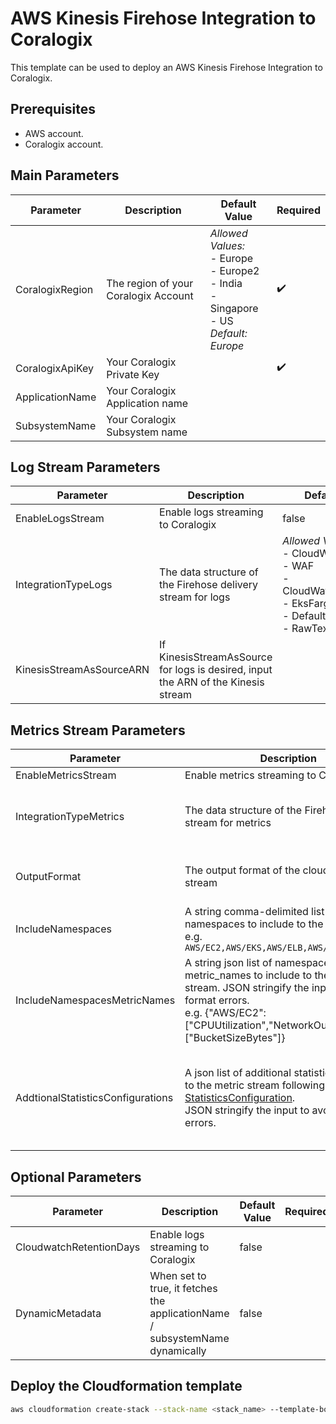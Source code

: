 # AWS Kinesis Firehose Integration to Coralogix

This template can be used to deploy an AWS Kinesis Firehose Integration to Coralogix.

## Prerequisites
* AWS account.
* Coralogix account.

## Main Parameters

| Parameter | Description | Default Value | Required |
|---|---|---|---|
| CoralogixRegion | The region of your Coralogix Account | _Allowed Values:_<br>- Europe<br>- Europe2<br>- India<br>- Singapore<br>- US<br>_Default: Europe_ | :heavy_check_mark: |
| CoralogixApiKey | Your Coralogix Private Key | |  :heavy_check_mark: |
| ApplicationName | Your Coralogix Application name | | |
| SubsystemName | Your Coralogix Subsystem name | | |

## Log Stream Parameters

| Parameter | Description | Default Value | Required |
|---|---|---|---|
| EnableLogsStream | Enable logs streaming to Coralogix | false | |
| IntegrationTypeLogs | The data structure of the Firehose delivery stream for logs | _Allowed Values:_<br>- CloudWatch_JSON<br>- WAF<br>- CloudWatch_CloudTrail<br>- EksFargate<br>- Default<br>- RawText | |
| KinesisStreamAsSourceARN | If KinesisStreamAsSource for logs is desired, input the ARN of the Kinesis stream |  | |

## Metrics Stream Parameters

| Parameter | Description | Default Value | Required |
|---|---|---|---|
| EnableMetricsStream | Enable metrics streaming to Coralogix | true | |
| IntegrationTypeMetrics | The data structure of the Firehose delivery stream for metrics | _Allowed Values:_<br>- opentelemetry0.7<br>- CloudWatch_Metrics_JSON<br> _Default_: CloudWatch_Metrics_OpenTelemetry070 | |
| OutputFormat | The output format of the cloudwatch metric stream | _Allowed Values:_<br>- opentelemetry0.7<br>- json<br> _Default_: opentelemetry0.7 | |
| IncludeNamespaces | A string comma-delimited list of namespaces to include to the metric stream <br>e.g. `AWS/EC2,AWS/EKS,AWS/ELB,AWS/Logs,AWS/S3` | | |
| IncludeNamespacesMetricNames | A string json list of namespaces and metric_names to include to the metric stream. JSON stringify the input to avoid format errors. <br>e.g. {"AWS/EC2":["CPUUtilization","NetworkOut"],"AWS/S3":["BucketSizeBytes"]} | | |
| AddtionalStatisticsConfigurations | A json list of additional statistics to include to the metric stream following [MetricStream StatisticsConfiguration](https://docs.aws.amazon.com/AWSCloudFormation/latest/UserGuide/aws-properties-cloudwatch-metricstream-metricstreamstatisticsconfiguration.html). <br>JSON stringify the input to avoid format errors. | "p50","p75","p95","p99" of the following <br> * AWS/EBS:[VolumeTotalReadTime,VolumeTotalWriteTime]<br> * AWS/ELB:[Latency,Duration], <br> * AWS/Lambda:[PostRuntimeExtensionsDuration]<br> * AWS/S3:[FirstByteLatency,TotalRequestLatency] | |

## Optional Parameters
| Parameter | Description | Default Value | Required |
|---|---|---|---|
| CloudwatchRetentionDays | Enable logs streaming to Coralogix | false | |
| DynamicMetadata | When set to true, it fetches the applicationName / subsystemName dynamically | false | |

## Deploy the Cloudformation template

```sh
aws cloudformation create-stack --stack-name <stack_name> --template-body template.yaml --parameters parameters.json --capabilities CAPABILITY_AUTO_EXPAND CAPABILITY_IAM CAPABILITY_NAMED_IAM
```
